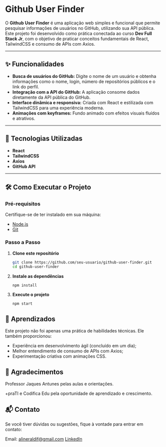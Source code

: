 # Github User Finder  

O **Github User Finder** é uma aplicação web simples e funcional que permite pesquisar informações de usuários no GitHub, utilizando sua API pública. Este projeto foi desenvolvido como prática conectada ao curso **Dev Full Stack Jr**, com o objetivo de praticar conceitos fundamentais de React, TailwindCSS e consumo de APIs com Axios.

---

## ✨ Funcionalidades  

- **Busca de usuários do GitHub:** Digite o nome de um usuário e obtenha informações como o nome, login, número de repositórios públicos e o link do perfil.  
- **Integração com a API do GitHub:** A aplicação consome dados diretamente da API pública do GitHub.  
- **Interface dinâmica e responsiva:** Criada com React e estilizada com TailwindCSS para uma experiência moderna.  
- **Animações com keyframes:** Fundo animado com efeitos visuais fluídos e atrativos.  

---

## 🚀 Tecnologias Utilizadas  

- **React**  
- **TailwindCSS**  
- **Axios**  
- **GitHub API**  

---

## 🛠️ Como Executar o Projeto  

### Pré-requisitos  
Certifique-se de ter instalado em sua máquina:  
- [Node.js](https://nodejs.org/)  
- [Git](https://git-scm.com/)  

### Passo a Passo  

1. **Clone este repositório**  
   ```bash
   git clone https://github.com/seu-usuario/github-user-finder.git
   cd github-user-finder


2. **Instale as dependências**  
   ```
   npm install

3. **Execute o projeto**  
   ```
   npm start

## 📌 Aprendizados

Este projeto não foi apenas uma prática de habilidades técnicas. Ele também proporcionou: 

- Experiência em desenvolvimento ágil (concluído em um dia); 
- Melhor entendimento de consumo de APIs com Axios; 
- Experimentação criativa com animações CSS.

## 🤝 Agradecimentos

Professor Jaques Antunes pelas aulas e orientações.

+praTI e Codifica Edu pela oportunidade de aprendizado e crescimento.

## 📬 Contato
Se você tiver dúvidas ou sugestões, fique à vontade para entrar em contato:

Email: alineraldif@gmail.com
[LinkedIn](https://www.linkedin.com/in/aline-raldi/)